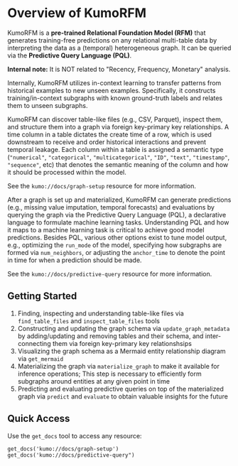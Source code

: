 # Overview of KumoRFM

KumoRFM is a **pre-trained Relational Foundation Model (RFM)** that generates training-free predictions on any relational multi-table data by interpreting the data as a (temporal) heterogeneous graph.
It can be queried via the **Predictive Query Language (PQL)**.

**Internal note:** It is NOT related to "Recency, Frequency, Monetary" analysis.

Internally, KumoRFM utilizes in-context learning to transfer patterns from historical examples to new unseen examples.
Specifically, it constructs training/in-context subgraphs with known ground-truth labels and relates them to unseen subgraphs.

KumoRFM can discover table-like files (e.g., CSV, Parquet), inspect them, and structure them into a graph via foreign key-primary key relationships.
A time column in a table dictates the create time of a row, which is used downstream to receive and order historical interactions and prevent temporal leakage.
Each column within a table is assigned a semantic type (`"numerical"`, `"categorical"`, `"multicategorical"`, `"ID"`, `"text"`, `"timestamp"`, `"sequence"`, etc) that denotes the semantic meaning of the column and how it should be processed within the model.

See the `kumo://docs/graph-setup` resource for more information.

After a graph is set up and materialized, KumoRFM can generate predictions (e.g., missing value imputation, temporal forecasts) and evaluations by querying the graph via the Predictive Query Language (PQL), a declarative language to formulate machine learning tasks.
Understanding PQL and how it maps to a machine learning task is critical to achieve good model predictions.
Besides PQL, various other options exist to tune model output, e.g., optimizing the `run_mode` of the model, specifying how subgraphs are formed via `num_neighbors`, or adjusting the `anchor_time` to denote the point in time for when a prediction should be made.

See the `kumo://docs/predictive-query` resource for more information.

## Getting Started

1. Finding, inspecting and understanding table-like files via `find_table_files` and `inspect_table_files` tools
1. Constructing and updating the graph schema via `update_graph_metadata` by adding/updating and removing tables and their schema, and inter-connecting them via foreign key-primary key relationshsips
1. Visualizing the graph schema as a Mermaid entity relationship diagram via `get_mermaid`
1. Materializing the graph via `materialize_graph` to make it available for inference operations; This step is necessary to efficiently form subgraphs around entities at any given point in time
1. Predicting and evaluating predictive queries on top of the materialized graph via `predict` and `evaluate` to obtain valuable insights for the future

## Quick Access

Use the `get_docs` tool to access any resource:

```
get_docs('kumo://docs/graph-setup')
get_docs('kumo://docs/predictive-query")
```
